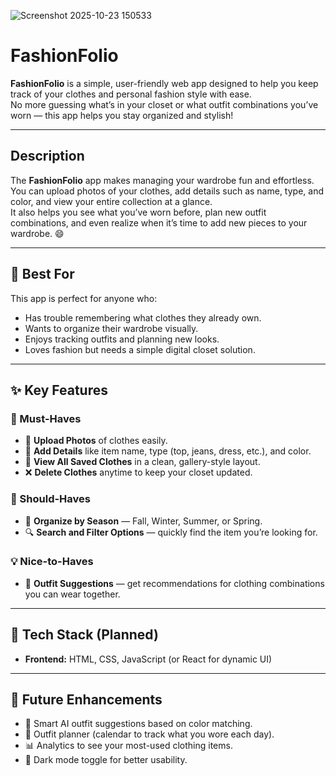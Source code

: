 
![Screenshot 2025-10-23 150533](https://github.com/user-attachments/assets/5bea82d9-a85b-4cd6-be29-0e192d77d9aa)

#  FashionFolio

**FashionFolio** is a simple, user-friendly web app designed to help you keep track of your clothes and personal fashion style with ease.  
No more guessing what’s in your closet or what outfit combinations you’ve worn — this app helps you stay organized and stylish!

---

##  Description

The **FashionFolio** app makes managing your wardrobe fun and effortless.  
You can upload photos of your clothes, add details such as name, type, and color, and view your entire collection at a glance.  
It also helps you see what you’ve worn before, plan new outfit combinations, and even realize when it’s time to add new pieces to your wardrobe. 😄

---

## 🎯 Best For

This app is perfect for anyone who:
- Has trouble remembering what clothes they already own.  
- Wants to organize their wardrobe visually.  
- Enjoys tracking outfits and planning new looks.  
- Loves fashion but needs a simple digital closet solution.

---

## ✨ Key Features

### 🧩 Must-Haves
- 📸 **Upload Photos** of clothes easily.  
- 📝 **Add Details** like item name, type (top, jeans, dress, etc.), and color.  
- 👕 **View All Saved Clothes** in a clean, gallery-style layout.  
- ❌ **Delete Clothes** anytime to keep your closet updated.

### 🍁 Should-Haves
- 🧤 **Organize by Season** — Fall, Winter, Summer, or Spring.  
- 🔍 **Search and Filter Options** — quickly find the item you’re looking for.

### 💡 Nice-to-Haves
- 👗 **Outfit Suggestions** — get recommendations for clothing combinations you can wear together.

---

## 🧱 Tech Stack (Planned)

- **Frontend:** HTML, CSS, JavaScript (or React for dynamic UI)  
---

## 🚀 Future Enhancements

- 🧠 Smart AI outfit suggestions based on color matching.  
- 📅 Outfit planner (calendar to track what you wore each day).  
- 📊 Analytics to see your most-used clothing items.  
- 🌈 Dark mode toggle for better usability.  

